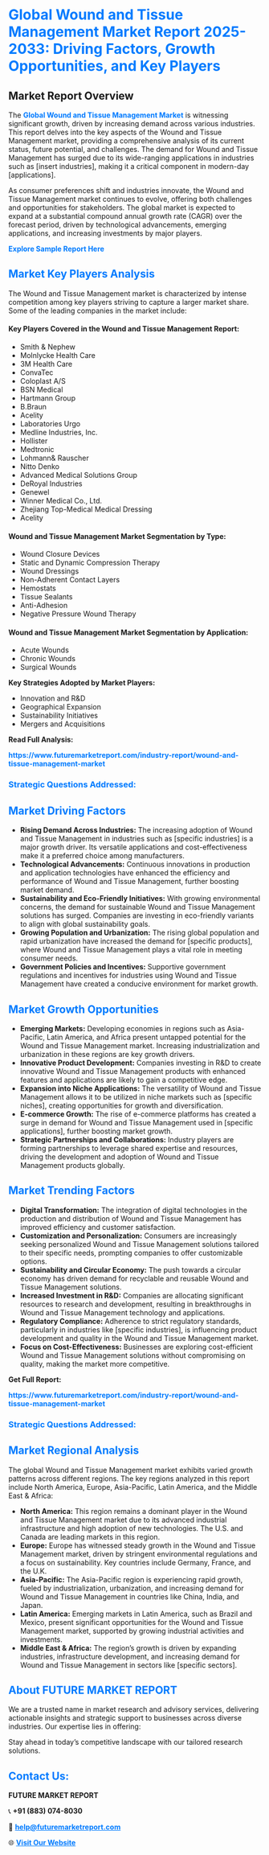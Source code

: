 <h1 style="color: #007BFF;">Global Wound and Tissue Management Market Report 2025-2033: Driving Factors, Growth Opportunities, and Key Players</h1>

<section id="overview">
<h2>Market Report Overview</h2>
<p>The <a href="https://www.futuremarketreport.com/industry-report/wound-and-tissue-management-market" style="color: #007BFF; text-decoration: none;"><strong>Global Wound and Tissue Management Market</strong></a> is witnessing significant growth, driven by increasing demand across various industries. This report delves into the key aspects of the Wound and Tissue Management market, providing a comprehensive analysis of its current status, future potential, and challenges. The demand for Wound and Tissue Management has surged due to its wide-ranging applications in industries such as [insert industries], making it a critical component in modern-day [applications].</p>
<p>As consumer preferences shift and industries innovate, the Wound and Tissue Management market continues to evolve, offering both challenges and opportunities for stakeholders. The global market is expected to expand at a substantial compound annual growth rate (CAGR) over the forecast period, driven by technological advancements, emerging applications, and increasing investments by major players.</p>
</section>

<section id="overview">
<p><a href="https://www.futuremarketreport.com/request-sample/reportId=102033" style="color: #007BFF; text-decoration: none;"><strong>Explore Sample Report Here</strong></a></p>
</section>

<section id="key-players">
<h2 style="color: #007BFF;">Market Key Players Analysis</h2>
<p>The Wound and Tissue Management market is characterized by intense competition among key players striving to capture a larger market share. Some of the leading companies in the market include:</p>
<h4>Key Players Covered in the Wound and Tissue Management Report:</h4>
<ul><li>Smith &amp; Nephew</li><li>Molnlycke Health Care</li><li>3M Health Care</li><li>ConvaTec</li><li>Coloplast A/S</li><li>BSN Medical</li><li>Hartmann Group</li><li>B.Braun</li><li>Acelity</li><li>Laboratories Urgo</li><li>Medline Industries, Inc.</li><li>Hollister</li><li>Medtronic</li><li>Lohmann&amp; Rauscher</li><li>Nitto Denko</li><li>Advanced Medical Solutions Group</li><li>DeRoyal Industries</li><li>Genewel</li><li>Winner Medical Co., Ltd.</li><li>Zhejiang Top-Medical Medical Dressing</li><li>Acelity</li></ul>
<h4>Wound and Tissue Management Market Segmentation by Type:</h4>
<ul><li>Wound Closure Devices</li><li>Static and Dynamic Compression Therapy</li><li>Wound Dressings</li><li>Non-Adherent Contact Layers</li><li>Hemostats</li><li>Tissue Sealants</li><li>Anti-Adhesion</li><li>Negative Pressure Wound Therapy</li></ul>

<h4>Wound and Tissue Management Market Segmentation by Application:</h4>
<ul><li>Acute Wounds</li><li>Chronic Wounds</li><li>Surgical Wounds</li></ul>
<p><strong>Key Strategies Adopted by Market Players:</strong></p>
<ul>
<li>Innovation and R&D</li>
<li>Geographical Expansion</li>
<li>Sustainability Initiatives</li>
<li>Mergers and Acquisitions</li>
</ul>
</section>

<section>
<p><strong>Read Full Analysis: </strong></p><a href="https://www.futuremarketreport.com/industry-report/wound-and-tissue-management-market" style="color: #007BFF; text-decoration: none;"><strong>https://www.futuremarketreport.com/industry-report/wound-and-tissue-management-market</strong></a>
<h3 style="color: #007BFF;">Strategic Questions Addressed:</h3>
</section>

<section id="driving-factors">
<h2 style="color: #007BFF;">Market Driving Factors</h2>
<ul>
<li><strong>Rising Demand Across Industries:</strong> The increasing adoption of Wound and Tissue Management in industries such as [specific industries] is a major growth driver. Its versatile applications and cost-effectiveness make it a preferred choice among manufacturers.</li>
<li><strong>Technological Advancements:</strong> Continuous innovations in production and application technologies have enhanced the efficiency and performance of Wound and Tissue Management, further boosting market demand.</li>
<li><strong>Sustainability and Eco-Friendly Initiatives:</strong> With growing environmental concerns, the demand for sustainable Wound and Tissue Management solutions has surged. Companies are investing in eco-friendly variants to align with global sustainability goals.</li>
<li><strong>Growing Population and Urbanization:</strong> The rising global population and rapid urbanization have increased the demand for [specific products], where Wound and Tissue Management plays a vital role in meeting consumer needs.</li>
<li><strong>Government Policies and Incentives:</strong> Supportive government regulations and incentives for industries using Wound and Tissue Management have created a conducive environment for market growth.</li>
</ul>
</section>

<section id="growth-opportunities">
<h2 style="color: #007BFF;">Market Growth Opportunities</h2>
<ul>
<li><strong>Emerging Markets:</strong> Developing economies in regions such as Asia-Pacific, Latin America, and Africa present untapped potential for the Wound and Tissue Management market. Increasing industrialization and urbanization in these regions are key growth drivers.</li>
<li><strong>Innovative Product Development:</strong> Companies investing in R&D to create innovative Wound and Tissue Management products with enhanced features and applications are likely to gain a competitive edge.</li>
<li><strong>Expansion into Niche Applications:</strong> The versatility of Wound and Tissue Management allows it to be utilized in niche markets such as [specific niches], creating opportunities for growth and diversification.</li>
<li><strong>E-commerce Growth:</strong> The rise of e-commerce platforms has created a surge in demand for Wound and Tissue Management used in [specific applications], further boosting market growth.</li>
<li><strong>Strategic Partnerships and Collaborations:</strong> Industry players are forming partnerships to leverage shared expertise and resources, driving the development and adoption of Wound and Tissue Management products globally.</li>
</ul>
</section>

<section id="trending-factors">
<h2 style="color: #007BFF;">Market Trending Factors</h2>
<ul>
<li><strong>Digital Transformation:</strong> The integration of digital technologies in the production and distribution of Wound and Tissue Management has improved efficiency and customer satisfaction.</li>
<li><strong>Customization and Personalization:</strong> Consumers are increasingly seeking personalized Wound and Tissue Management solutions tailored to their specific needs, prompting companies to offer customizable options.</li>
<li><strong>Sustainability and Circular Economy:</strong> The push towards a circular economy has driven demand for recyclable and reusable Wound and Tissue Management solutions.</li>
<li><strong>Increased Investment in R&D:</strong> Companies are allocating significant resources to research and development, resulting in breakthroughs in Wound and Tissue Management technology and applications.</li>
<li><strong>Regulatory Compliance:</strong> Adherence to strict regulatory standards, particularly in industries like [specific industries], is influencing product development and quality in the Wound and Tissue Management market.</li>
<li><strong>Focus on Cost-Effectiveness:</strong> Businesses are exploring cost-efficient Wound and Tissue Management solutions without compromising on quality, making the market more competitive.</li>
</ul>
</section>

<section>
<p><strong>Get Full Report: </strong></p><a href="https://www.futuremarketreport.com/industry-report/wound-and-tissue-management-market" style="color: #007BFF; text-decoration: none;"><strong>https://www.futuremarketreport.com/industry-report/wound-and-tissue-management-market</strong></a>
<h3 style="color: #007BFF;">Strategic Questions Addressed:</h3>
</section>


<section id="regional-analysis">
<h2 style="color: #007BFF;">Market Regional Analysis</h2>
<p>The global Wound and Tissue Management market exhibits varied growth patterns across different regions. The key regions analyzed in this report include North America, Europe, Asia-Pacific, Latin America, and the Middle East & Africa:</p>
<ul>
<li><strong>North America:</strong> This region remains a dominant player in the Wound and Tissue Management market due to its advanced industrial infrastructure and high adoption of new technologies. The U.S. and Canada are leading markets in this region.</li>
<li><strong>Europe:</strong> Europe has witnessed steady growth in the Wound and Tissue Management market, driven by stringent environmental regulations and a focus on sustainability. Key countries include Germany, France, and the U.K.</li>
<li><strong>Asia-Pacific:</strong> The Asia-Pacific region is experiencing rapid growth, fueled by industrialization, urbanization, and increasing demand for Wound and Tissue Management in countries like China, India, and Japan.</li>
<li><strong>Latin America:</strong> Emerging markets in Latin America, such as Brazil and Mexico, present significant opportunities for the Wound and Tissue Management market, supported by growing industrial activities and investments.</li>
<li><strong>Middle East & Africa:</strong> The region’s growth is driven by expanding industries, infrastructure development, and increasing demand for Wound and Tissue Management in sectors like [specific sectors].</li>
</ul>
</section>

<footer>
<h2 style="color: #007BFF;">About FUTURE MARKET REPORT</h2>
<p>We are a trusted name in market research and advisory services, delivering actionable insights and strategic support to businesses across diverse industries. Our expertise lies in offering:</p>

<p>Stay ahead in today’s competitive landscape with our tailored research solutions.</p>

<h2 style="color: #007BFF;">Contact Us:</h2>
<p><strong>FUTURE MARKET REPORT</strong></p>
<p>📞 <strong>+91 (883) 074-8030</strong></p>
<p>📧 <strong><a href="mailto:help@futuremarketreport.com" style="color: #007BFF;">help@futuremarketreport.com</a></strong></p>
<p>🌐 <strong><a href="https://www.futuremarketreport.com/" style="color: #007BFF;">Visit Our Website</a></strong></p>
</footer>